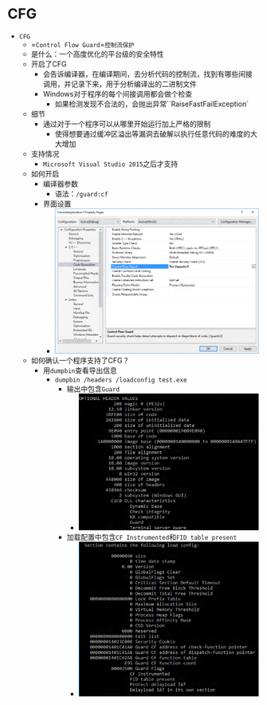 # CFG

* `CFG`
  * =`Control Flow Guard`=`控制流保护`
  * 是什么：一个高度优化的平台级的安全特性
  * 开启了CFG
    * 会告诉编译器，在编译期间，去分析代码的控制流，找到有哪些间接调用，并记录下来，用于分析编译出的二进制文件
    * Windows对于程序的每个间接调用都会做个检查
      * 如果检测发现不合法的，会抛出异常``RaiseFastFailException`
  * 细节
    * 通过对于一个程序可以从哪里开始运行加上严格的限制
      * 使得想要通过缓冲区溢出等漏洞去破解以执行任意代码的难度的大大增加
  * 支持情况
    * `Microsoft Visual Studio 2015`之后才支持
  * 如何开启
    * 编译器参数
      * 语法：`/guard:cf`
    * 界面设置
      * ![vs_cfg_guard](../../../assets/img/vs_cfg_guard.png)
  * 如何确认一个程序支持了CFG？
    * 用`dumpbin`查看导出信息
      * `dumpbin /headers /loadconfig test.exe`
        * 输出中包含`Guard`
          * ![cfg_dumpbin_headers](../../../assets/img/cfg_dumpbin_headers.png)
        * 加载配置中包含`CF Instrumented`和`FID table present`
          * ![cfg_dumpbin_loadconfig](../../../assets/img/cfg_dumpbin_loadconfig.png)

